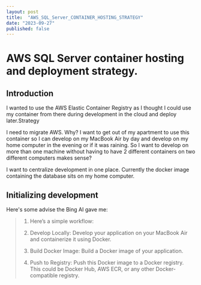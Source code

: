 ```yaml
---
layout: post
title:  "AWS_SQL_Server_CONTAINER_HOSTING_STRATEGY"
date: "2023-09-27"
published: false
---
```


# AWS SQL Server container hosting and deployment strategy.

## Introduction 

I wanted to use the AWS Elastic Container Registry as I thought I could use my container from there during development in the cloud and deploy later.Strategy

I need to migrate AWS. Why? I want to get out of my apartment to use this container so I can develop on my MacBook Air by day and develop on my home computer in the evening or if it was raining. So I want to develop on more than one machine without having to have 2 different containers on two different computers makes sense?

I want to centralize development in one place. Currently the docker image containing the database sits on my home computer.

## Initializing development

Here's some advise the Bing AI gave me:

> 1. Here’s a simple workflow:
> 
> 2. Develop Locally: Develop your application on your MacBook Air and containerize it using Docker.
> 
> 3. Build Docker Image: Build a Docker image of your application.
> 
> 4. Push to Registry: Push this Docker image to a Docker registry. This could be Docker Hub, AWS ECR, or any other Docker-compatible registry.


